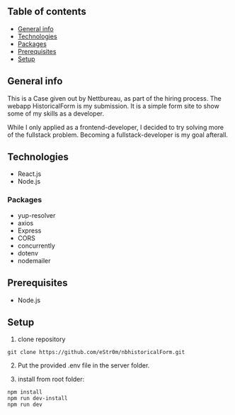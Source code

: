 ## Table of contents
* [General info](#general-info)
* [Technologies](#technologies)
* [Packages](#packages)
* [Prerequisites](#prerequisites)
* [Setup](#setup)

## General info
This is a Case given out by Nettbureau, as part of the hiring process.
The webapp HistoricalForm is my submission. It is a simple form site to show some of my skills as a developer.

While I only applied as a frontend-developer, I decided to try solving more of the fullstack problem. Becoming a fullstack-developer is my goal afterall.

## Technologies
* React.js
* Node.js

### Packages
* yup-resolver
* axios
* Express
* CORS
* concurrently
* dotenv
* nodemailer

## Prerequisites
* Node.js

## Setup
1. clone repository
```shell
git clone https://github.com/eStr0m/nbhistoricalForm.git
```

2. Put the provided .env file in the server folder.

3. install from root folder:
```shell
npm install
npm run dev-install
npm run dev
```